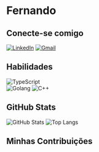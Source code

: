 # Fernando

## Conecte-se comigo
[![LinkedIn](https://img.shields.io/badge/LinkedIn-000?style=for-the-badge&logo=linkedin&logoColor=0E76A8)](https://www.linkedin.com/in/fernando-coelho-saraiva-750a391b7)
[![Gmail](https://img.shields.io/badge/Gmail-D14836?style=for-the-badge&logo=gmail&logoColor=white)](mailto:fernandocoelhosaraivanando@gmail.com)


## Habilidades
![TypeScript](https://img.shields.io/badge/TypeScript-000?style=for-the-badge&logo=typescript)  
![Golang](https://img.shields.io/badge/TypeScript-000?style=for-the-badge&logo=typescript)
![C++](https://img.shields.io/badge/C%2B%2B-000?style=for-the-badge&logo=c%2B%2B&logoColor=00599C)

## GitHub Stats
![GitHub Stats](https://github-readme-stats.vercel.app/api?username=Fernando-hub527&theme=transparent&bg_color=000&border_color=fff&show_icons=true&icon_color=30A3DC&title_color=E94D5F&text_color=fff&hide_title=true&hide=stars)
![Top Langs](https://github-readme-stats-git-masterrstaa-rickstaa.vercel.app/api/top-langs/?username=Fernando-hub527&layout=compact&bg_color=000&border_color=30A3DC&title_color=E94D5F&text_color=FFF)

## Minhas Contribuições
